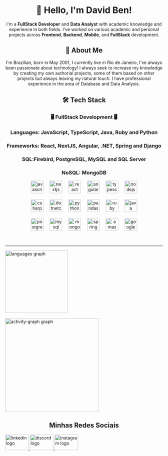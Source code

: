 <div align="center">
  <h1>👋 Hello, I'm David Ben!</h1> 

  I'm a **FullStack Developer** and **Data Analyst** with academic knowledge and experience in both fields. I've worked on various academic and personal projects across **Frontend**, **Backend**, **Mobile**, and **FullStack** development.
  
  <h2>🌱 About Me</h2>
  I'm Brazilian, born in May 2001, I currently live in Rio de Janeiro, I've always been passionate about technology!
  I always seek to increase my knowledge by creating my own authorial projects, some of them based on other projects but always leaving my natural touch.
  I have professional experience in the area of ​​Database and Data Analysis.
  
  <div>
  <h2>🛠️ Tech Stack</h2>
  
  ### 🖥 FullStack Development 🖥
  <h3>Languages: JavaScript, TypeScript, Java, Ruby and Python</h3>
  <h3>Frameworks: React, NextJS, Angular, .NET, Spring and Django</h3>
  <h3>SQL:Firebird, PostgreSQL, MySQL and SQL Server</h3>
  <h3>NoSQL: MongoDB</h3>

  <div>
    <img src="https://cdn.jsdelivr.net/gh/devicons/devicon/icons/javascript/javascript-original.svg" height="40" alt="javascript logo"  />
    <img width="12" />
    <img src="https://cdn.jsdelivr.net/gh/devicons/devicon/icons/nextjs/nextjs-original.svg" height="40" alt="nextjs logo"  />
    <img width="12" />
    <img src="https://cdn.jsdelivr.net/gh/devicons/devicon/icons/react/react-original.svg" height="40" alt="react logo"  />
    <img width="12" />
    <img src="https://cdn.simpleicons.org/angular/DD0031" height="40" alt="angularjs logo"  />
    <img width="12" />
    <img src="https://cdn.jsdelivr.net/gh/devicons/devicon/icons/typescript/typescript-original.svg" height="40" alt="typescript logo"  />
    <img width="12" />
    <img src="https://cdn.simpleicons.org/nodedotjs/339933" height="40" alt="nodejs logo"  />
  </div>
  <br>
  <div>
    <img src="https://cdn.jsdelivr.net/gh/devicons/devicon/icons/csharp/csharp-original.svg" height="40" alt="csharp logo"  />
    <img width="12" />
    <img src="https://cdn.jsdelivr.net/gh/devicons/devicon/icons/dotnetcore/dotnetcore-original.svg" height="40" alt="dotnetcore logo"  />
    <img width="12" />
    <img src="https://cdn.jsdelivr.net/gh/devicons/devicon/icons/python/python-original.svg" height="40" alt="python logo"  />
    <img width="12" />
    <img src="https://cdn.jsdelivr.net/gh/devicons/devicon/icons/pandas/pandas-original.svg" height="40" alt="pandas logo"  />
    <img width="12" />
    <img src="https://cdn.simpleicons.org/ruby/CC342D" height="40" alt="ruby logo"  />
    <img width="12" />
    <img src="https://cdn.jsdelivr.net/gh/devicons/devicon/icons/java/java-original.svg" height="40" alt="java logo"  />
  </div>
  <br>
  <div>
    <img src="https://cdn.jsdelivr.net/gh/devicons/devicon/icons/postgresql/postgresql-original.svg" height="40" alt="postgresql logo"  />
    <img width="12" />
    <img src="https://cdn.jsdelivr.net/gh/devicons/devicon/icons/mysql/mysql-original.svg" height="40" alt="mysql logo"  />
    <img width="12" />
    <img src="https://cdn.simpleicons.org/mongodb/47A248" height="40" alt="mongodb logo"  />
    <img width="12" />
    <img src="https://cdn.jsdelivr.net/gh/devicons/devicon/icons/spring/spring-original.svg" height="40" alt="spring logo"  />
    <img width="12" />
    <img src="https://cdn.jsdelivr.net/gh/devicons/devicon/icons/amazonwebservices/amazonwebservices-original-wordmark.svg" height="40" alt="amazonwebservices logo"  />
    <img width="12" />
    <img src="https://cdn.jsdelivr.net/gh/devicons/devicon/icons/googlecloud/googlecloud-original.svg" height="40" alt="googlecloud logo"  />
  </div>
  
  <br><hr>
  <div align="left">
    <img src="https://github-readme-stats.vercel.app/api/top-langs?username=DavidBen48&locale=en&hide_title=true&layout=compact&card_width=320&langs_count=6&theme=dracula&hide_border=false&order=2" height="200" alt="languages graph"  />
  </div>
  <br>
  <div align="left">
    <img src="https://github-readme-activity-graph.vercel.app/graph?username=DavidBen48&radius=16&theme=react&area=true&order=5" height="300" alt="activity-graph graph"  />
  </div>
  
  ## Minhas Redes Sociais
  
  <div align="left">
    <a href="https://www.linkedin.com/in/davidben81/" target="_blank">
      <img src="https://raw.githubusercontent.com/maurodesouza/profile-readme-generator/master/src/assets/icons/social/linkedin/default.svg" width="75" height="50" alt="linkedin logo"  />
    </a>
    <a href="davidben_47" target="_blank">
      <img src="https://raw.githubusercontent.com/maurodesouza/profile-readme-generator/master/src/assets/icons/social/discord/default.svg" width="75" height="50" alt="discord logo"  />
    </a>
    <a href="https://www.instagram.com/davidben_48/" target="_blank">
      <img src="https://raw.githubusercontent.com/maurodesouza/profile-readme-generator/master/src/assets/icons/social/instagram/default.svg" width="75" height="50" alt="instagram logo"  />
    </a>
  </div>
  
  ###
</div>
